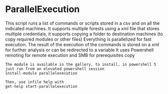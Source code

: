 # ParallelExecution

This script runs a list of commands or scripts stored in a csv and on all the indicated machines. It supports 
    multiple forests using a xml file that stores multiple credentials, it supports  copying a folder to 
    destination machines (to copy required modules or other files)
    Everything is parallelized for fast execution. The result of the execution of the commands is stored on a xml 
    for further analysis or can be redirected to a variable
    It uses Powershell remoting for remote execution and SMB for prerequisites copy
	
	The module is available in the gallery, to install, in powershell 5 just run from an elevated powershell session
	install-module parallelexecution
	
	Then, use infile help with 
	get-help start-parallelexecution
	
	